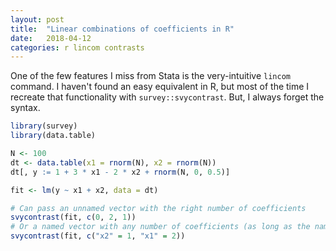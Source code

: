 ```yaml
---
layout: post
title:  "Linear combinations of coefficients in R"
date:   2018-04-12
categories: r lincom contrasts
---
```


One of the few features I miss from Stata is the very-intuitive `lincom` command. I haven't found an easy equivalent in R, but most of the time I recreate that functionality with `survey::svycontrast`. But, I always forget the syntax.

```R
library(survey)
library(data.table)

N <- 100
dt <- data.table(x1 = rnorm(N), x2 = rnorm(N))
dt[, y := 1 + 3 * x1 - 2 * x2 + rnorm(N, 0, 0.5)]

fit <- lm(y ~ x1 + x2, data = dt)

# Can pass an unnamed vector with the right number of coefficients
svycontrast(fit, c(0, 2, 1))
# Or a named vector with any number of coefficients (as long as the names match)
svycontrast(fit, c("x2" = 1, "x1" = 2))
```
